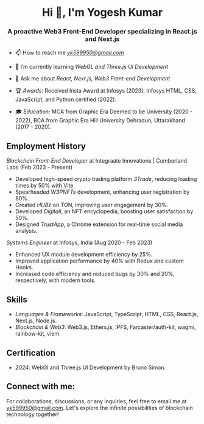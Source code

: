 <h1 align="center">Hi 👋, I'm Yogesh Kumar</h1>
<h3 align="center">A proactive Web3 Front-End Developer specializing in React.js and Next.js</h3>

- 📫 How to reach me *yk599950@gmail.com*

- 🌱 I’m currently learning *WebGL and Three.js UI Development*

- 💬 Ask me about *React, Next.js, Web3 Front-end Development*

- 🏆 *Awards*: Received Insta Award at Infosys (2023), Infosys HTML, CSS, JavaScript, and Python certified (2022).

- 🎓 *Education*: MCA from Graphic Era Deemed to be University (2020 - 2022), BCA from Graphic Era Hill University Dehradun, Uttarakhand (2017 - 2020).

## Employment History

*Blockchain Front-End Developer* at Integraate Innovations | Cumberland Labs (Feb 2023 - Present)
- Developed high-speed crypto trading platform *3Trade*, reducing loading times by 50% with Vite.
- Spearheaded *W3PNFTs* development, enhancing user registration by 80%.
- Created *HUBz* on TON, improving user engagement by 30%.
- Developed *Digitali*, an NFT encyclopedia, boosting user satisfaction by 50%.
- Designed *TrustApp*, a Chrome extension for real-time social media analysis.

*Systems Engineer* at Infosys, India (Aug 2020 - Feb 2023)
- Enhanced UX module development efficiency by 25%.
- Improved application performance by 40% with Redux and custom Hooks.
- Increased code efficiency and reduced bugs by 30% and 20%, respectively, with modern tools.

## Skills

- *Languages & Frameworks*: JavaScript, TypeScript, HTML, CSS, React.js, Next.js, Node.js.
- *Blockchain & Web3*: Web3.js, Ethers.js, IPFS, Farcaster/auth-kit, wagmi, rainbow-kit, viem.

## Certification

- *2024*: WebGl and Three.js UI Development by Bruno Simon.

## Connect with me:
For collaborations, discussions, or any inquiries, feel free to email me at [yk599950@gmail.com](mailto:yk599950@gmail.com). Let's explore the infinite possibilities of blockchain technology together!
